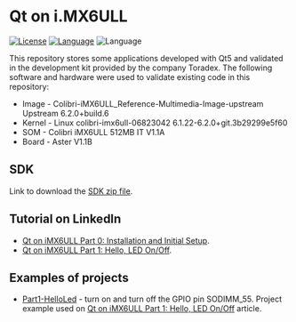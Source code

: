 # Qt on i.MX6ULL

[![License](https://img.shields.io/badge/License-MIT-blue.svg)](https://shields.io/) [![Language](https://img.shields.io/badge/Made%20with-C++-blue.svg)](https://shields.io/) ![Language](https://img.shields.io/badge/Qt-5.15-41cd52.svg)


This repository stores some applications developed with Qt5 and validated in the development kit provided by the company Toradex. The following software and hardware were used to validate existing code in this repository:

* Image - Colibri-iMX6ULL_Reference-Multimedia-Image-upstream Upstream 6.2.0+build.6
* Kernel - Linux colibri-imx6ull-06823042 6.1.22-6.2.0+git.3b29299e5f60
* SOM - Colibri iMX6ULL 512MB IT V1.1A
* Board - Aster V1.1B

## SDK

Link to download the [SDK zip file](https://1drv.ms/u/s!AlvNShAja1sTjYxFV3EHKlfO4ykq_w?e=0uQFux).

## Tutorial on LinkedIn

* [Qt on iMX6ULL Part 0: Installation and Initial Setup](https://www.linkedin.com/pulse/qt-imx6ull-part-0-installation-initial-setup-charles-dias-m-sc-/).
* [Qt on iMX6ULL Part 1: Hello, LED On/Off](https://www.linkedin.com/pulse/qt-imx6ull-part-1-hello-led-onoff-charles-dias-m-sc-).


## Examples of projects

* [Part1-HelloLed](/samples/Part1-HelloLed/) - turn on and turn off the GPIO pin SODIMM_55. Project example used on [Qt on iMX6ULL Part 1: Hello, LED On/Off](https://www.linkedin.com/pulse/qt-imx6ull-part-1-hello-led-onoff-charles-dias-m-sc-) article.




